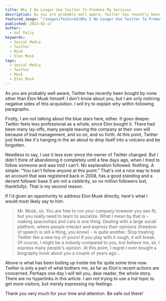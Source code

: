 ```yaml
---
title: Why I No Longer Use Twitter To Promote My Services
description: As you are probably well aware, Twitter has recently been bought by none other than Elon Musk himself. Here is why I don't like it...
featured_image: "/images/featured/Why I No Longer Use Twitter To Promote My Services.jpg"
published: 2023-02-17
author:
  - Val Paliy
keywords:
  - Social Media
  - Twitter
  - Musk
  - Elon Musk
tags:
  - Social Media
  - Twitter
  - Musk
  - Elon Musk
---
```


As you are probably well aware, Twitter has recently been bought by none other than Elon Musk himself. I don't know about you, but I am only noticing negative sides of this acquisition. I will try to explain why within following paragraphs.

Firstly, I am not talking about the blue stars here, either. It goes deeper. Twitter feels less professional as a whole, since Elon bought it. There had been many lay-offs, many people leaving the company at their own will because of bad management, and so on, and so forth. At this point, Twitter just feels like it's hanging in the air about to drop itself into a volcano and be forgotten.

Needless to say, I use it less ever since the owner of Twitter changed. But I didn't think of abandoning it completely until a few days ago, when I tried to follow someone and was told I can't. No explanation followed. Nothing. A simple: “You can't follow anyone at this point.” That's not a nice way to treat an account that was registered back in 2008, has a good standing and a decent follower base (I am not a celebrity, so no million followers lost, thankfully). That is my second reason.

If I'd given an opportunity to address Elon Musk directly, here's what I would most likely say to him:

> Mr. Musk, sir,
> You are free to run your company however you see fit, but
> you really need to learn to socialize. What I mean by that is - making
> spaceships and cars is one thing. Dealing with a large social
> platform, where people interact and express their opinions (freedom of
> speech is still a thing, you know) - is quite another. Stop treating
> Twitter like a new toy of yours! If you play with it rough, it will
> break. Of course, I might be a nobody compared to you, but believe me,
> sir, I express many people's opinion. At this point, I regret I ever
> bought a biography book about you a couple of years ago...

Above is what has been boiling up inside me for quite some time now. Twitter is only a part of what bothers me, as far as Elon's recent actions are concerned. Perhaps one day I will tell you, dear reader, the whole story.
There are no hyperlinks in this article. I am not trying to use a hot topic to get more visitors, but merely expressing my feelings.

Thank you very much for your time and attention. Be safe out there!
